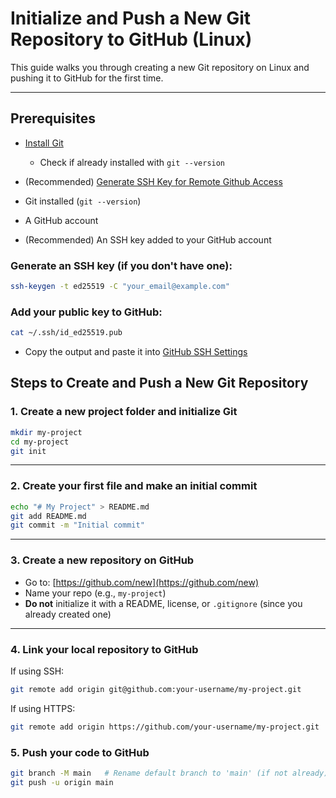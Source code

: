 # Initialize and Push a New Git Repository to GitHub (Linux)

This guide walks you through creating a new Git repository on Linux and pushing it to GitHub for the first time.

---

## Prerequisites

- [Install Git](https://git-scm.com/book/en/v2/Getting-Started-Installing-Git)
	- Check if already installed with `git --version`
- (Recommended) [Generate SSH Key for Remote Github Access](Generate%20SSH%20Key%20for%20Remote%20Github%20Access.md)

- Git installed (`git --version`)
- A GitHub account
- (Recommended) An SSH key added to your GitHub account

### Generate an SSH key (if you don't have one):

```bash
ssh-keygen -t ed25519 -C "your_email@example.com"
```

### Add your public key to GitHub:

```bash
cat ~/.ssh/id_ed25519.pub
```

- Copy the output and paste it into [GitHub SSH Settings](https://github.com/settings/ssh/new)

## Steps to Create and Push a New Git Repository

### 1. Create a new project folder and initialize Git

```bash
mkdir my-project
cd my-project
git init
```

---

### 2. Create your first file and make an initial commit

```bash
echo "# My Project" > README.md
git add README.md
git commit -m "Initial commit"
```

---

### 3. Create a new repository on GitHub

- Go to: [https://github.com/new](https://github.com/new)
- Name your repo (e.g., `my-project`)
- **Do not** initialize it with a README, license, or `.gitignore` (since you already created one)

---

### 4. Link your local repository to GitHub

If using SSH:

```bash
git remote add origin git@github.com:your-username/my-project.git
```

If using HTTPS:

```bash
git remote add origin https://github.com/your-username/my-project.git
```

### 5. Push your code to GitHub

```bash
git branch -M main   # Rename default branch to 'main' (if not already)
git push -u origin main
```

